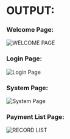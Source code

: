 
# OUTPUT:

### Welcome Page:

![WELCOME PAGE](https://user-images.githubusercontent.com/94299033/143383480-775e3499-2932-4080-bf34-7a50d0f3f04b.jpeg)


### Login Page:

![Login Page](https://user-images.githubusercontent.com/94299033/143383571-1a10b002-4d88-4a3c-ae96-dfad43573eff.jpeg)


### System Page:

![System Page](https://user-images.githubusercontent.com/94299033/143383743-f2e5808f-b535-46df-a423-541e61889119.jpeg)


### Payment List Page:


![RECORD LIST](https://user-images.githubusercontent.com/94299033/143383928-740fd495-8a0a-4d7d-96f8-19ac903165ca.jpeg)
